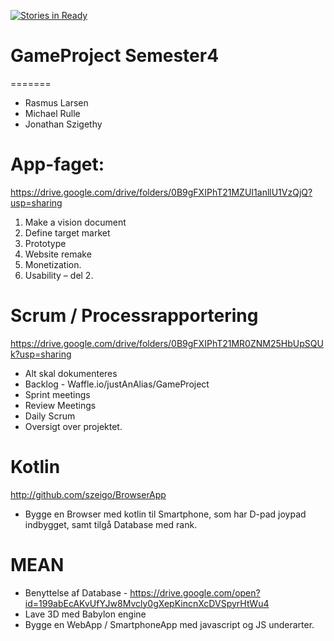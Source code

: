 [![Stories in Ready](https://badge.waffle.io/JustAnAlias/GameProject.png?label=ready&title=Ready)](https://waffle.io/JustAnAlias/GameProject)
# GameProject Semester4
=======

- Rasmus Larsen
- Michael Rulle
- Jonathan Szigethy


# App-faget:

https://drive.google.com/drive/folders/0B9gFXIPhT21MZUI1anllU1VzQjQ?usp=sharing

1. Make a vision document  
2. Define target market 
3. Prototype 
4. Website remake
5. Monetization.
6. Usability – del 2.

# Scrum / Processrapportering
https://drive.google.com/drive/folders/0B9gFXIPhT21MR0ZNM25HbUpSQUk?usp=sharing

- Alt skal dokumenteres
- Backlog - Waffle.io/justAnAlias/GameProject
- Sprint meetings
- Review Meetings
- Daily Scrum
- Oversigt over projektet.

# Kotlin
http://github.com/szeigo/BrowserApp

- Bygge en Browser med kotlin til Smartphone, som har D-pad joypad indbygget, samt tilgå Database med rank.



# MEAN

- Benyttelse af Database - https://drive.google.com/open?id=199abEcAKvUfYJw8Mvcly0gXepKincnXcDVSpyrHtWu4
- Lave 3D med Babylon engine
- Bygge en WebApp / SmartphoneApp med javascript og JS underarter.




